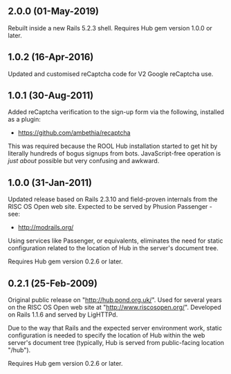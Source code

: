 ## 2.0.0 (01-May-2019)

Rebuilt inside a new Rails 5.2.3 shell. Requires Hub gem version 1.0.0 or later.

## 1.0.2 (16-Apr-2016)

Updated and customised reCaptcha code for V2 Google reCaptcha use.

## 1.0.1 (30-Aug-2011)

Added reCaptcha verification to the sign-up form via the following, installed as a plugin:

* https://github.com/ambethia/recaptcha

This was required because the ROOL Hub installation started to get hit by literally hundreds of bogus signups from bots. JavaScript-free operation is *just about* possible but very confusing and awkward.

## 1.0.0 (31-Jan-2011)

Updated release based on Rails 2.3.10 and field-proven internals from the RISC OS Open web site. Expected to be served by Phusion Passenger - see:

* http://modrails.org/

Using services like Passenger, or equivalents, eliminates the need for static configuration related to the location of Hub in the server's document tree.

Requires Hub gem version 0.2.6 or later.

## 0.2.1 (25-Feb-2009)

Original public release on "http://hub.pond.org.uk/". Used for several years on the RISC OS Open web site at "http://www.riscosopen.org/". Developed on Rails 1.1.6 and served by LigHTTPd.

Due to the way that Rails and the expected server environment work, static configuration is needed to specify the location of Hub within the web server's document tree (typically, Hub is served from public-facing location "/hub").

Requires Hub gem version 0.2.6 or later.
